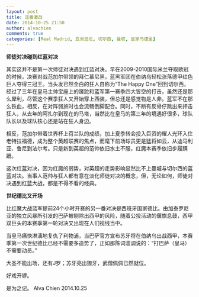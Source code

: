 ```yaml
---
layout: post
title: 连番激战
date: 2014-10-25 21:50
author: alvachien
comments: true
categories: [Real Madrid, 五洲足坛, 切尔西, 曼联, 皇家马德里]
---
```

**师徒对决碰到红蓝对决**

其实这并不是第一次师徒对决遇到红蓝对决。早在2009-2010国际米兰夺取欧冠的时候，决赛对战范加尔带领的拜仁慕尼黑，蓝黑军团在伯纳乌轻松涨落德甲红色巨人夺得三冠王。当头发已然全白的狂人自称为“The Happy One”回到切尔西，经过了三年在皇马主帅宝座上的蹉跎和蓝军第一赛季四大皆空的打击，虽然还是那么犀利，尽管这个赛季狂人又开始穿上西装，但总还是感觉物是人非。蓝军不在那么铁血，相反，在对阵弱旅时也会流畅倒脚配合。同时，不断有反骨仔跳出来抨击狂人，从去年的阿扎尔到现在的马塔，当然比在皇马的第三年的境遇好很多，球队队长以及球队核心还是站在狂人身边。

相反，范加尔带着世界杯上荷兰队的成绩，加上夏季转会投入巨资的耀人光环入住老特拉福德，成为整个英超联赛的焦点，而麾下前场球员更是猛将如云，从迪马利亚、鲁尼到法尔考。只是新到英超的范帅依旧水土不服，红魔本赛季依旧步履蹒跚。

这次红蓝对决，因为红魔的弱势，对英超的走势影响显然比不上曼城与切尔西的蓝蓝对决。当事人范帅与狂人都有意在淡化师徒对决的概念，但，无论如何，师徒对决遇到红蓝大战，都是不得不看的经典。

**世纪德比又开场**

比红魔大战蓝军提前24个小时开赛的另一番对决是西班牙国家德比。由加泰罗尼亚的独立风暴所引发的巴萨被剔除出西甲的风险，随着公投活动的偃旗息鼓，西甲双巨头的本赛季第一轮对决又出现在人们视线当中。

当皇马痛快淋漓地复仇了利物浦，当巴萨官方宣布苏牙将在伯纳乌出战西甲，本赛季第一次世纪德比已经不需要多造势了，正如那陈词滥调说的：“打巴萨（皇马）不需要动员。”

大圣不能出场，还有J罗；苏牙亮出獠牙，武僧佩佩已然就位。

好戏开锣。

是为之记。
Alva Chien
2014.10.25
